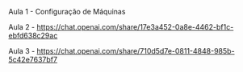 Aula 1
    - Configuração de Máquinas

Aula 2
    -  https://chat.openai.com/share/17e3a452-0a8e-4462-bf1c-ebfd638c29ac

Aula 3
    - https://chat.openai.com/share/710d5d7e-0811-4848-985b-5c42e7637bf7

